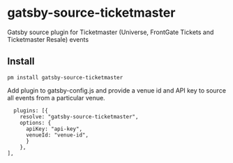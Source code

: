 # gatsby-source-ticketmaster

Gatsby source plugin for Ticketmaster (Universe, FrontGate Tickets and Ticketmaster Resale) events

## Install

`pm install gatsby-source-ticketmaster`

Add plugin to gatsby-config.js and provide a venue id and API key to source all events from a particular venue.

```
  plugins: [{
    resolve: "gatsby-source-ticketmaster",
    options: {
      apiKey: "api-key",
      venueId: "venue-id",
      }
    },
],
```
